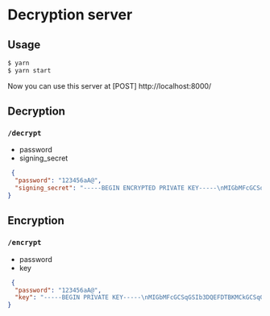 # Decryption server

## Usage

```bash
$ yarn
$ yarn start
```


Now you can use this server at [POST] http://localhost:8000/

## Decryption

### `/decrypt`

- password
- signing_secret

```json
 {
  "password": "123456aA@",
  "signing_secret": "-----BEGIN ENCRYPTED PRIVATE KEY-----\nMIGbMFcGCSqGSIb3DQEFDTBKMCkGCSqGSIb3DQEFDDAcBAipkA5qpuY2+gICJxAw\nDAYIKoZIhvcNAgkFADAdBglghkgBZQMEASoEEKK+IPKfszJqVDO9t0GE4N4EQDgC\nYIUaALLqEK+d+Y5D6SqOyBgpUGf/9Zsg3cZWlsZOEdwq5XzFDouDr4Lq3t/2f9z5\nzOCfLgAnxozmyZa+lYI=\n-----END ENCRYPTED PRIVATE KEY-----\n"
}
```

## Encryption

### `/encrypt`

- password
- key

```json
 {
  "password": "123456aA@",
  "key": "-----BEGIN PRIVATE KEY-----\nMIGbMFcGCSqGSIb3DQEFDTBKMCkGCSqGSIb3DQEFDDAcBAipkA5qpuY2+gICJxAw\nDAYIKoZIhvcNAgkFADAdBglghkgBZQMEASoEEKK+IPKfszJqVDO9t0GE4N4EQDgC\nYIUaALLqEK+d+Y5D6SqOyBgpUGf/9Zsg3cZWlsZOEdwq5XzFDouDr4Lq3t/2f9z5\nzOCfLgAnxozmyZa+lYI=\n-----END PRIVATE KEY-----\n"
}
```
